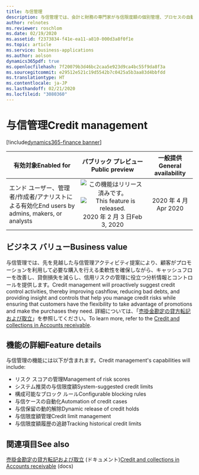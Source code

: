 ```yaml
---
title: 与信管理
description: 与信管理では、会計と財務の専門家が与信限度額の個別管理、プロセスの自動化、またはその両方を行えるコントロールが追加されます。
author: relnotes
ms.reviewer: roschlom
ms.date: 02/19/2020
ms.assetid: f2373834-f41e-ea11-a810-000d3a8f0f1e
ms.topic: article
ms.service: business-applications
ms.author: aolson
dynamics365pdf: true
ms.openlocfilehash: 7f20079b3d46bc2caa5e923d9ca4bc55f9da8f3a
ms.sourcegitcommit: e29512e521c19d5542b7c0425a5b3aa83d4bbfdd
ms.translationtype: HT
ms.contentlocale: ja-JP
ms.lasthandoff: 02/21/2020
ms.locfileid: "3080360"
---
```

# <a name="credit-management"></a><span data-ttu-id="a59e1-103">与信管理</span><span class="sxs-lookup"><span data-stu-id="a59e1-103">Credit management</span></span>
[!include[dynamics365-finance banner](../includes/dynamics365-finance.md)]

| <span data-ttu-id="a59e1-104">有効対象</span><span class="sxs-lookup"><span data-stu-id="a59e1-104">Enabled for</span></span>    |  <span data-ttu-id="a59e1-105">パブリック プレビュー</span><span class="sxs-lookup"><span data-stu-id="a59e1-105">Public preview</span></span> | <span data-ttu-id="a59e1-106">一般提供</span><span class="sxs-lookup"><span data-stu-id="a59e1-106">General availability</span></span> | 
| ---------- | :----------: |:----------: |
|<span data-ttu-id="a59e1-107">エンド ユーザー、管理者/作成者/アナリストによる有効化</span><span class="sxs-lookup"><span data-stu-id="a59e1-107">End users by admins, makers, or analysts</span></span>|<span data-ttu-id="a59e1-108">![この機能はリリース済みです。](/dynamics365-release-plan/media/green-checkmark.png "この機能はリリース済みです。")</span><span class="sxs-lookup"><span data-stu-id="a59e1-108">![This feature is released.](/dynamics365-release-plan/media/green-checkmark.png "This feature is released.")</span></span> <span data-ttu-id="a59e1-109">2020 年 2 月 3 日</span><span class="sxs-lookup"><span data-stu-id="a59e1-109">Feb 3, 2020</span></span>| <span data-ttu-id="a59e1-110">2020 年 4 月</span><span class="sxs-lookup"><span data-stu-id="a59e1-110">Apr 2020</span></span>|


## <a name="business-value"></a><span data-ttu-id="a59e1-111">ビジネス バリュー</span><span class="sxs-lookup"><span data-stu-id="a59e1-111">Business value</span></span>
<!-- bv start -->
<span data-ttu-id="a59e1-112">与信管理では、先を見越した与信管理アクティビティ提案により、顧客がプロモーションを利用して必要な購入を行える柔軟性を確保しながら、キャッシュフローを改善し、貸倒損失を減らし、信用リスクの管理に役立つ分析情報とコントロールを提供します。</span><span class="sxs-lookup"><span data-stu-id="a59e1-112">Credit management will proactively suggest credit control activities, thereby improving cashflow, reducing bad debts, and providing insight and controls that help you manage credit risks while ensuring that customers have the flexibility to take advantage of promotions and make the purchases they need.</span></span> <span data-ttu-id="a59e1-113">詳細については、「[売掛金勘定の貸方転記および取立](https://docs.microsoft.com/dynamics365/finance/accounts-receivable/collections-credit-accounts-receivable)」を参照してください。</span><span class="sxs-lookup"><span data-stu-id="a59e1-113">To learn more, refer to the [Credit and collections in Accounts receivable](https://docs.microsoft.com/dynamics365/finance/accounts-receivable/collections-credit-accounts-receivable).</span></span>
<!-- bv end -->



## <a name="feature-details"></a><span data-ttu-id="a59e1-114">機能の詳細</span><span class="sxs-lookup"><span data-stu-id="a59e1-114">Feature details</span></span>
<!--feature detail start -->
<span data-ttu-id="a59e1-115">与信管理の機能には以下が含まれます。</span><span class="sxs-lookup"><span data-stu-id="a59e1-115">Credit management's capabilities will include:</span></span>

- <span data-ttu-id="a59e1-116">リスク スコアの管理</span><span class="sxs-lookup"><span data-stu-id="a59e1-116">Management of risk scores</span></span>
- <span data-ttu-id="a59e1-117">システム推奨の与信限度額</span><span class="sxs-lookup"><span data-stu-id="a59e1-117">System-suggested credit limits</span></span>
- <span data-ttu-id="a59e1-118">構成可能なブロック ルール</span><span class="sxs-lookup"><span data-stu-id="a59e1-118">Configurable blocking rules</span></span>
- <span data-ttu-id="a59e1-119">与信ケースの自動化</span><span class="sxs-lookup"><span data-stu-id="a59e1-119">Automation of credit cases</span></span>
- <span data-ttu-id="a59e1-120">与信保留の動的解除</span><span class="sxs-lookup"><span data-stu-id="a59e1-120">Dynamic release of credit holds</span></span>
- <span data-ttu-id="a59e1-121">与信限度額管理</span><span class="sxs-lookup"><span data-stu-id="a59e1-121">Credit limit management</span></span>
- <span data-ttu-id="a59e1-122">与信限度額履歴の追跡</span><span class="sxs-lookup"><span data-stu-id="a59e1-122">Tracking historical credit limits</span></span>
<!--feature detail end -->










## <a name="see-also"></a><span data-ttu-id="a59e1-123">関連項目</span><span class="sxs-lookup"><span data-stu-id="a59e1-123">See also</span></span>

<span data-ttu-id="a59e1-124">[売掛金勘定の貸方転記および取立](https://docs.microsoft.com/dynamics365/finance/accounts-receivable/collections-credit-accounts-receivable) (ドキュメント)</span><span class="sxs-lookup"><span data-stu-id="a59e1-124">[Credit and collections in Accounts receivable](https://docs.microsoft.com/dynamics365/finance/accounts-receivable/collections-credit-accounts-receivable) (docs)</span></span>
